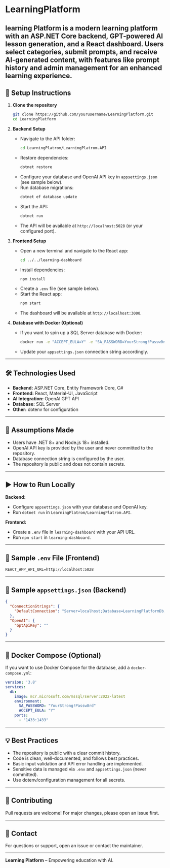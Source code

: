 # LearningPlatform
learning Platform is a modern learning platform with an ASP.NET Core backend, GPT-powered AI lesson generation, and a React dashboard. Users select categories, submit prompts, and receive AI-generated content, with features like prompt history and admin management for an enhanced learning experience.
---

## 🚀 Setup Instructions

1. **Clone the repository**
   ```sh
   git clone https://github.com/yourusername/LearningPlatform.git
   cd LearningPlatform
   ```

2. **Backend Setup**
   - Navigate to the API folder:
     ```sh
     cd LearningPlatrom/LearningPlatrom.API
     ```
   - Restore dependencies:
     ```sh
     dotnet restore
     ```
   - Configure your database and OpenAI API key in `appsettings.json` (see sample below).
   - Run database migrations:
     ```sh
     dotnet ef database update
     ```
   - Start the API:
     ```sh
     dotnet run
     ```
   - The API will be available at `http://localhost:5028` (or your configured port).

3. **Frontend Setup**
   - Open a new terminal and navigate to the React app:
     ```sh
     cd ../../learning-dashboard
     ```
   - Install dependencies:
     ```sh
     npm install
     ```
   - Create a `.env` file (see sample below).
   - Start the React app:
     ```sh
     npm start
     ```
   - The dashboard will be available at `http://localhost:3000`.

4. **Database with Docker (Optional)**
   - If you want to spin up a SQL Server database with Docker:
     ```sh
     docker run -e "ACCEPT_EULA=Y" -e "SA_PASSWORD=YourStrong!Passw0rd" -p 1433:1433 -d mcr.microsoft.com/mssql/server:2022-latest
     ```
   - Update your `appsettings.json` connection string accordingly.

---

## 🛠 Technologies Used

- **Backend:** ASP.NET Core, Entity Framework Core, C#
- **Frontend:** React, Material-UI, JavaScript
- **AI Integration:** OpenAI GPT API
- **Database:** SQL Server
- **Other:** dotenv for configuration

---

## 📝 Assumptions Made

- Users have .NET 8+ and Node.js 18+ installed.
- OpenAI API key is provided by the user and never committed to the repository.
- Database connection string is configured by the user.
- The repository is public and does not contain secrets.

---

## ▶️ How to Run Locally

**Backend:**
- Configure `appsettings.json` with your database and OpenAI key.
- Run `dotnet run` in `LearningPlatrom/LearningPlatrom.API`.

**Frontend:**
- Create a `.env` file in `learning-dashboard` with your API URL.
- Run `npm start` in `learning-dashboard`.

---

## 📄 Sample `.env` File (Frontend)

```env
REACT_APP_API_URL=http://localhost:5028
```

---

## 📄 Sample `appsettings.json` (Backend)

```json
{
  "ConnectionStrings": {
    "DefaultConnection": "Server=localhost;Database=LearningPlatformDb;User Id=sa;Password=YourStrong!Passw0rd;"
  },
  "OpenAI": {
    "GptApiKey": ""
  }
}
```

---

## 🐳 Docker Compose (Optional)

If you want to use Docker Compose for the database, add a `docker-compose.yml`:

```yaml
version: '3.8'
services:
  db:
    image: mcr.microsoft.com/mssql/server:2022-latest
    environment:
      SA_PASSWORD: "YourStrong!Passw0rd"
      ACCEPT_EULA: "Y"
    ports:
      - "1433:1433"
```

---

## 💡 Best Practices

- The repository is public with a clear commit history.
- Code is clean, well-documented, and follows best practices.
- Basic input validation and API error handling are implemented.
- Sensitive data is managed via `.env` and `appsettings.json` (never committed).
- Use dotenv/configuration management for all secrets.

---

## 🤝 Contributing

Pull requests are welcome! For major changes, please open an issue first.

---

## 📧 Contact

For questions or support, open an issue or contact the maintainer.

---

**Learning Platform** – Empowering education with AI.
